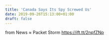 ```yaml
---
title: 'Canada Says Its Spy Screwed Us'
date: 2019-09-26T15:13:00+01:00
draft: false
---
```


  
  
from News ≈ Packet Storm https://ift.tt/2npfZNp